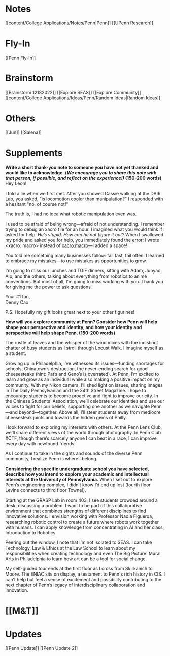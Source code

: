 # Notes
[[content/College Applications/Notes/Penn|Penn]]
[[UPenn Research]]
# Fly-In
[[Penn Fly-In]]
# Brainstorm
[[Brainstorm 12182022]]
[[Explore SEAS]]
[[Explore Community]]
[[content/College Applications/Ideas/Penn/Random Ideas|Random Ideas]]

# Others
[[Jun]]
[[Salena]]
# Supplements
**Write a short thank-you note to someone you have not yet thanked and would like to acknowledge. (_We encourage you to share this note with that person, if possible, and reflect on the experience!)_ (150-200 words)**
Hey Leon!

I told a lie when we first met. After you showed Cassie walking at the DAIR Lab, you asked, "is locomotion cooler than manipulation?" I responded with a hesitant "no, of course not!"

The truth is, I had no idea what robotic manipulation even was.

I used to be afraid of being wrong—afraid of not understanding. I remember trying to debug an xacro file for an hour. I imagined what you would think if I asked for help. _He’s stupid_. _How can he not figure it out?_ When I swallowed my pride and asked you for help, you immediately found the error: I wrote <xacro: macro> instead of <xacro:macro>—I added a space!

You told me something many businesses follow: fail fast, fail often. I learned to embrace my mistakes—to use mistakes as opportunities to grow.

I'm going to miss our lunches and TGIF dinners, sitting with Adam, Junyao, Alp, and the others, talking about everything from robotics to anime conventions. But most of all, I'm going to miss working with you. Thank you for giving me the power to ask questions.

Your #1 fan,  
Denny Cao

P.S. Hopefully my gift looks great next to your other figurines!

**How will you explore community at Penn? Consider how Penn will help shape your perspective and identity, and how your identity and perspective will help shape Penn. (150-200 words)**

The rustle of leaves and the whisper of the wind mixes with the indistinct chatter of busy students as I stroll through Locust Walk. I imagine myself as a student.

Growing up in Philadelphia, I’ve witnessed its issues—funding shortages for schools, Chinatown’s destruction, the never-ending search for good cheesesteaks (hint: Pat’s and Geno’s is overrated). At Penn, I’m excited to learn and grow as an individual while also making a positive impact on my community. With my Nikon camera, I’ll shed light on issues, sharing images in The Daily Pennsylvanian and the 34th Street Magazine. I hope to encourage students to become proactive and fight to improve our city. In the Chinese Students’ Association, we’ll celebrate our identities and use our voices to fight for our beliefs, supporting one another as we navigate Penn—and beyond—together. Above all, I’ll steer students away from mediocre cheesesteak joints and towards the hidden gems of Philly.

I look forward to exploring my interests with others. At the Penn Lens Club, we'll share different views of the world through photography. In Penn Club XCTF, though there’s scarcely anyone I can beat in a race, I can improve every day with newfound friends. 

As I continue to take in the sights and sounds of the diverse Penn community, I realize Penn is where I belong.


**Considering the specific [undergraduate school](https://admissions.upenn.edu/exploring-academics-at-penn) you have selected, describe how you intend to explore your academic and intellectual interests at the University of Pennsylvania.** 
When I set out to explore Penn’s engineering complex, I didn’t know I’d end up lost (fourth floor Levine connects to third floor Towne!).  

Starting at the GRASP Lab in room 403, I see students crowded around a desk, discussing a problem. I want to be part of this collaborative environment that combines strengths of different disciplines to find innovative solutions. I envision working with Professor Nadia Figueroa, researching robotic control to create a future where robots work together with humans. I can apply knowledge from concentrating in AI and her class, Introduction to Robotics.

Peering out the window, I note that I’m not isolated to SEAS. I can take Technology, Law & Ethics at the Law School to learn about my responsibilities when creating technology and even The Big Picture: Mural Arts in Philadelphia to learn how art can be a tool for social change.  

My self-guided tour ends at the first floor as I cross from Skirkanich to Moore. The ENIAC sits on display, a testament to Penn's rich history in CIS. I can’t help but feel a sense of excitement and possibility contributing to the next chapter of Penn’s legacy of interdisciplinary collaboration and innovation.

# [[M&T]]

# Updates
[[Penn Update]]
[[Penn Update 2]]